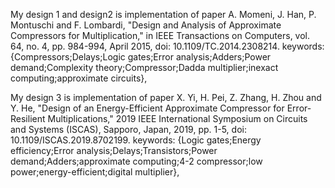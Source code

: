 My design 1 and design2 is implementation of paper
A. Momeni, J. Han, P. Montuschi and F. Lombardi, "Design and Analysis of Approximate Compressors for Multiplication," in IEEE Transactions on Computers, vol. 64, no. 4, pp. 984-994, April 2015, doi: 10.1109/TC.2014.2308214.
keywords: {Compressors;Delays;Logic gates;Error analysis;Adders;Power demand;Complexity theory;Compressor;Dadda multiplier;inexact computing;approximate circuits},

My design 3 is implementation of paper
X. Yi, H. Pei, Z. Zhang, H. Zhou and Y. He, "Design of an Energy-Efficient Approximate Compressor for Error-Resilient Multiplications," 2019 IEEE International Symposium on Circuits and Systems (ISCAS), Sapporo, Japan, 2019, pp. 1-5, doi: 10.1109/ISCAS.2019.8702199. keywords: {Logic gates;Energy efficiency;Error analysis;Delays;Transistors;Power demand;Adders;approximate computing;4-2 compressor;low power;energy-efficient;digital multiplier},


